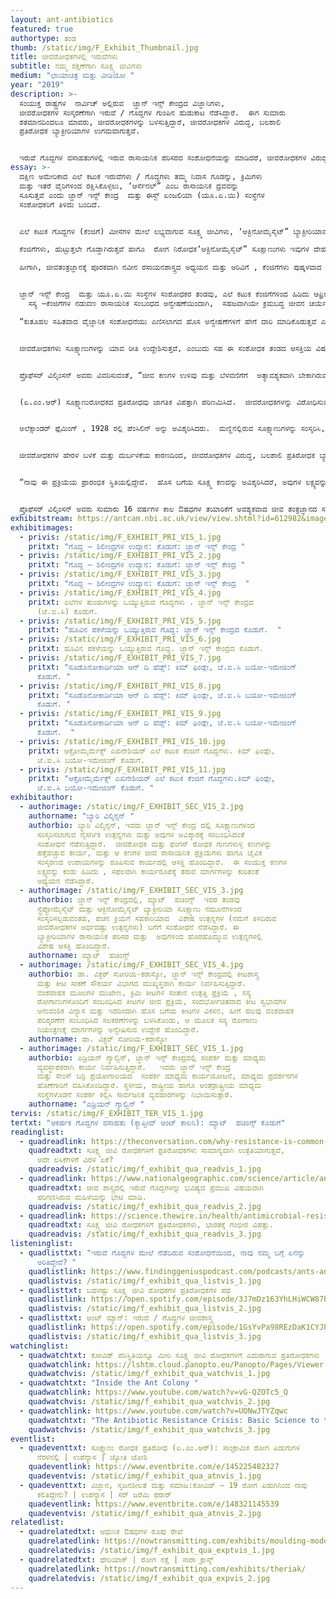 ```yaml
---
layout: ant-antibiotics
featured: true
authortype: ತಂಡ
thumb: /static/img/F_Exhibit_Thumbnail.jpg
title: ಜೀವರೋಧಕಗಳಲ್ಲಿ ಇರುವೆಗಳು
subtitle: ನಮ್ಮ ರಕ್ಷಣೆಗಾಗಿ ಸೂಕ್ಷ್ಮ ಜೀವಿಗಳು
medium: "ಛಾಯಾಚಿತ್ರ ಮತ್ತು ವೀಡಿಯೋ "
year: "2019"
description: >-
  ಸಂಯುಕ್ತ ರಾಷ್ಟ್ರಗಳ  ನಾರ್ವಿಚ್‌ ಅಲ್ಲಿರುವ  ಜ್ಹಾನ್‌ ಇನ್ಸ್ ಕೇಂದ್ರದ ವಿಜ್ಞಾನಿಗಳು,
  ಜೀವರೋಧಕಗಳ ಸಂಸ್ಕರಣೆಗಾಗಿ ಇರುವೆ / ಗೊದ್ದಗಳ ಗುಂಪಿನ ಹುಡುಕಾಟ ನೆಡೆಸಿದ್ದಾರೆ.  ಈಗ ಸುಮಾರು
  ಶತಮಾನದಿಂದಲೂ ಮಾವರು, ಜೀವರೋಧಕಗಳನ್ನು ಬಳಸುತ್ತಿದ್ದಾರೆ, ಜೀವರೋಧಕಗಳ ವಿರುದ್ಧ, ಬಲಶಾಲಿ
  ಪ್ರತಿರೋಧಕ ಬ್ಯಾಕ್ಟೀರಿಯಾಗಳ ಉಗಮವಾಗುತ್ತವೆ.


  ಇರುವೆ ಗೊದ್ದಗಳ ವಸಾಹತುಗಳಲ್ಲಿ ಇರುವ ರಾಸಾಯನಿಕ ಪರಿಸರದ ಸಂಶೋಧನೆಯನ್ನು ಮಾಡಿದರೆ, ಜೀವರೋಧಕಗಳ ವಿರುದ್ಧ, ಉತ್ಪತ್ತಿಯಾಗುವ ಬಲಶಾಲಿ ಪ್ರತಿರೋಧಕವನ್ನು ಗೆಲ್ಲಲು ಸಾಧ್ಯವಾಗ ಬಹುದು ಎಂಬ ಅನಿಸಿಕೆ ಇದೆ.  ಈ ಕ್ಷೇತ್ರದಲ್ಲಿ, ಜ್ಹಾನ್‌ ಇನ್ಸ್ ಕೇಂದ್ರದ ವಿಜ್ಞಾನಿಗಳಾದ ಪ್ರೊಫೆಸರ್‌ ಬ್ಯಾರಿ ವಿಲ್ಕಿಂಸನ್, ಪ್ರೊಫೆಸರ್‌ ಮ್ಯಾಟ್‌  ಹಚಿಂಗ್ಸ್‌ ಮತ್ತು ಡಾ. ವಿಕ್ಟರ್‌ ಸೋರಿಯ ಕರಾಸ್ಕೋ ಅವರ ಅದ್ಯಯನವನ್ನು ಕುರಿತಂತೆ ಆಂಡ್ರಿಯಾನ್‌ ಗ್ಯಾಲ್ವಿನ್, ಅವರು, ಬರೆದಿರುವ ಪ್ರಬಂಧವು ಸಹ ಈ ಪ್ರದರ್ಶಿಕೆಯೊಂದಿಗೆ ಪ್ರಸ್ತುತವಾಗಿದೆ.
essay: >-
  ದಕ್ಷಿಣ ಅಮೇರಿಕಾದ ಎಲೆ ಕಟುಕ ಇರುವೆಗಳು / ಗೊದ್ದಗಳು ತಮ್ಮ ನಿವಾಸ ಗೂಡನ್ನು, ಕ್ರಿಮಿಗಳು
  ಮತ್ತು ಇತರೆ ವೈರಿಗಳಿಂದ ರಕ್ಷಿಸಿಕೊಳ್ಳಲು, ʼಆರ್ಸೆನಲ್”‌ ಎಂಬ ರಾಸಾಯನಿಕ ದ್ರವವನ್ನು
  ಸೂಸುತ್ತವೆ ಎಂದು ಜ್ಹಾನ್‌ ಇನ್ಸ್ ಕೇಂದ್ರ  ಮತ್ತು ಈಸ್ಟ್‌ ಏಂಜಲಿಯಾ (ಯೂ.ಏ.ಯಿ) ಸಂಸ್ಥೆಗಳ
  ಸಂಶೋಧಕರಿಗೆ ತಿಳಿದು ಬಂದಿದೆ.


  ಎಲೆ ಕಟುಕ ಗೊದ್ದಗಳ (ಕೆಂಜಿಗೆ) ಮೀಸೆಗಳ ಮೇಲೆ ಲಭ್ಯವಾಗುವ ಸೂಕ್ಷ್ಮ ಜೀವಿಗಳು, ʼಆಕ್ಟಿನೋಮೈಸೈಟ್”‌ ಬ್ಯಾಕ್ಟೀರಿಯಾವನ್ನು ಹೇರಳವಾಗಿ ಹೊಂದಿರುತ್ತವೆ.  ಈ ಸೂಕ್ಷ್ಮಜೀವಿಗಳು ವಿವಿಧ ಬಗೆಯ ನೈಸರ್ಗಿಕ ಜೀವರೋಧಕ ಉತ್ಪನ್ನಗಳನ್ನು ಹೊರಹೊಮ್ಮಿಸುತ್ತವೆ.  ಇವುಗಳಲ್ಲಿರುವ ಹಲವು ಜೀವ ರೋಧಕಗಳನ್ನು ಔಷಧ ತಯಾರಿಕೆಗೆ ಬಳಸಲಾಗುತ್ತದೆ.  

  ಕೆಂಜಿಗೆಗಳು, ಹುಟ್ಟುತ್ತಲೇ ಗೊಡ್ಡಾಗಿರುತ್ತವೆ ಹಾಗೂ  ರೋಗ ನಿರೋಧಕʼಆಕ್ಟಿನೋಮೈಸೈಟ್”‌ ಸೂಕ್ಷಾಣುಗಳು ಇವುಗಳ ದೇಹವನ್ನು ಆವರಿಸಿಕೊಳ್ಳುತ್ತವೆ.  ಬೇರೆ ವಿಧದ ಸೋಂಕಿನ  ಸೂಕ್ಷ್ಮಾಣುಗಳು, ಈ ಕೆಂಜಿಗೆಗಳ ಮೀಸೆಯ ಮೇಲಿರುವ ಸೂಕ್ಷ್ಮಾಣುಗಳನ್ನು ಎದುರಿಸಿ, ತಮ್ಮ ಅಧಿಪತ್ಯ ಸಾಧಿಸಲು, ಅವಕ್ಕಿಂತ ಹೆಚ್ಚು ಬಲಶಾಲಿಯಾದ ಪ್ರತಿರೋಧಕ ದ್ರವ ಹೊಂದಿರ ಬೇಕಾಗುತ್ತದೆ.  

  ಹೀಗಾಗಿ, ಜೀವತಂತ್ರಜ್ಞಾನಕ್ಕೆ ಪೂರಕವಾಗಿ ನವೀನ ರಸಾಯನಶಾಸ್ತ್ರದ ಅಧ್ಯಯನ ಮತ್ತು ಅರಿವಿಗೆ , ಕೆಂಜಿಗೆಗಳು ಪುಷ್ಕಳವಾದ ಸೂಕ್ಷ್ಮ ಜೀವ ಪರಿಸರದ ಮೂಲವಾಗಿ ಪರಿಣಮಿಸಿವೆ.   


  ಜ್ಹಾನ್‌ ಇನ್ಸ್ ಕೇಂದ್ರ  ಮತ್ತು ಯೂ.ಏ.ಯಿ ಸಂಸ್ಥೆಗಳ ಸಂಶೋಧಕರ ತಂಡವು, ಎಲೆ ಕಟುಕ ಕೆಂಜಿಗೆಗಳಿಂದ ಹಿಡಿದು ಆಫ್ರಿಕಾದ ಟೆಟ್ರಾಪೊನೇರಾ ವನ್ನು ಒಳಗೊಂಡಂತೆ ಇರುವೆ / ಗೊದ್ದಗಳ ವಿವಿಧ ತಳಿಗಳಲ್ಲಿ ಕಂಡು ಬರುವ  ಸುಮಾರು 400 ಕ್ಕೂ ಹೆಚ್ಚು ಬಗೆಯ ಆಕ್ಟಿನೋಮೈಸೈಟ್‌ ವಂಶವಾಹಕ ಎಲೆಗಳ ಸಂಕಲನ ಮಾಡಿದ್ದಾರೆ.  ಸಂಶೋಧಕರು, ಇಂತಹ 100 ಕ್ಕೂ ಹೆಚ್ಚು ಅಣುವಂಶೀಯ ಎಲೆಗಳನ್ನು ಸಂವರ್ಧನಗೊಳಿಸಿ, ಹೊಸ ಬಗೆಯ ಸೂಕ್ಷ್ಮಾಣುರೋಧಕ ಕಣಗಳ ಹಡುಕಾಟ ನೆಡೆಸಿದ್ದಾರೆ.  ಹೊಸ ಬಗೆಯ ಉಪಕರಣಗಳನ್ನು ಬಳಸಿಕೊಂಡು, ಈ ಸೂಕ್ಷ್ಮ ಕಣಗಳ ಜೈವಿಕ ಸಂಸ್ಕರಣೆಗೆ ಕಾರಣವಾಗಿರುವ ವಂಶವಾಹಕಗಳ ಗುಂಪನ್ನು ಸುಲಭವಾಗಿ ಕಂಡು ಹಿಡಿಯಲಾಗುತ್ತದೆ.  
    ಸಸ್ಯ –ಕೆಂಜಿಗೆಗಳ ನಡುವಣ ರಾಸಾಯನಿಕ ಸಂಬಂಧದ ಅನ್ವೇಷಣೆಯಿಂದಾಗಿ,  ಸಹಜವಾಗಿಯೇ ಕ್ರಮಬದ್ಧ ಜೀವನ ಚರ್ಯೆ ಉಳ್ಳ ಕೆಂಜಿಗೆ ಗೊದ್ದಗಳು ತಮ್ಮ ವಸಾಹತು ತಾಣಗಳನ್ನು ತೊರೆಯುವ ಪ್ರಕ್ರಿಯೆಯು ಬೆಳಕಿಗೆ ಬಂದಿದೆ.  2018ರಲ್ಲಿ ಪ್ರಕಾಶಿತಗೊಂಡಿರುವ ಸಂಶೋಧನಾ ಪತ್ರದ ಪ್ರಕಾರ, ಎಲೆ ಕಟುಕ ಕೆಂಜಿಗೆಗಳ ಜೊತೆಗೆ ಸುಮಾರು 50 ದಶ ಲಕ್ಷ ವರ್ಷಗಳಿಂದ  ʼಎಸ್ಕೋವೋಪ್ಸಿಸ್‌ʼಎಂಬ ಸಹಚರ ಫಂಗಸ್(ಶಿಲೀಂದ್ರ)‌, ವಿಕಸನಗೊಂಡಿವೆ.  ಈ  ಪರಜೀವಿಗಳು, ವತ್ತಡದ ಪರಿಸ್ಥಿತಿಗಳಲ್ಲಿ, ಕೆಂಜಿಗೆಗಳ ನೆಡವಳಿಕೆಯನ್ನು ಹೋಲುವ ಸ್ವಭಾವ ಪರಿವರ್ತಕ ರಾಸಾಯನಿಕಗಳನ್ನು ಸ್ರವಿಸಿ ಇಡೀ ಕೆಂಜಿಗೆಗಳ ವಸಾಹತ್ತಿನ ಮೇಲೆ ಅಸ್ಥಿತ್ವ ಸಾಧಿಸುತ್ತವೆ.  ಪರಿಣಾಮ ಸ್ವರೂಪವಾಗಿ, ಕೆಂಜಿಗೆ ಗೊದ್ದಗಳು ತಮ್ಮ ಗೂಡನ್ನು ಬರಿದು ಮಾಡಿ ತೊರೆಯುತ್ತವೆ.    

  “ಕುತೂಹಲ ಸಹಿತವಾದ ವೈಜ್ಞಾನಿಕ ಸಂಶೋಧನೆಯು ಎಣಿಸಲಾಗದ ಹೊಸ ಅನ್ವೇಷಣೆಗಳಿಗೆ ಹೇಗೆ ದಾರಿ ಮಾಡಿಕೊಡುತ್ತವೆ ಎಂಬುದಕ್ಕೆ ಇದು ಒಳ್ಳೆಯ ಉದಾಹರಣೆ” ಎಂದು ಪ್ರೊಫೆಸರ್‌ ವಿಲ್ಕಿಂಸನ್‌ ಅಭಿಪ್ರಾಯ ಪಟ್ಟಿದ್ದಾರೆ.  “ನಾವು ರಾಸಾಯನಿಕ ಪರಿಸರ ವಿಜ್ಞಾನವನ್ನು ಅರಿಯುವ ಸಲುವಾಗಿ , ಈ ಇಡೀ ಕೆಂಜಿಗೆ ಗೂಡಿನ ವ್ಯವಸ್ಥೆಯಲ್ಲಿ ಆಸಕ್ತಿ ತೋರಿದ್ದೆವು, ಜೀವರೋಧಕಗಳ ಅಧ್ಯನ ಮಾಡಲು ಹೋಗಿರಲಿಲ್ಲ.  ಈಗಲೂ ನಾವು ಕಂಡುಹಿಡಿದಿರುವ ರಾಸಾಯನಿಕಗಳ ವಾಣಿಜ್ಯ ಮೂಲ್ಯ ಎಷ್ಟು ಎಂಬ ಅರಿವು ನಮಗೆ ಇಲ್ಲ.  ಆದರೆ ಈ ರಾಸಾಯನಿಕಗಳ ಸಹಾಯದಿಂದ ಕೆಂಜಿಗೆ ಗೊದ್ದಗಳನ್ನು ಹೇಗೆ ನಿಯಂತ್ರಿಸ ಬಹುದು ಎಂಬ ಮಾಹಿತಿ ದೊರಕ ಬಹುದು .  ನಾವು ಗೊದ್ದ / ಇರುವೆಗಳ ಸೂಕ್ಷ್ಮ ಜೀವ ಪರಿಸರದ ಸಂಶೋಧನೆಯನ್ನು ಮುಂದುವರೆಸುತ್ತೇವೆ, ಹಾಗೆಯೇ ಸಸ್ಯಗಳ ಬೇರುಗಳು ಮತ್ತು ಸಸ್ಯ ಅಂತರ್ಜೀವಿಗಳ ಅಧ್ಯಯನವನ್ನು ಸಹ ಮಾಡುವೆವು” ಎಂದು ಹೇಳುತ್ತಾರೆ. 


  ಜೀವರೋಧಕಗಳು ಸೂಕ್ಷ್ಮಾಣುಗಳನ್ನು ಯಾವ ರೀತಿ ಉದ್ದೇಶಿಸುತ್ತವೆ, ಎಂಬುದು ಸಹ ಈ ಸಂಶೋಧಕ ತಂಡದ ಆಸಕ್ತಿಯ ವಿಷಯವಾಗಿದೆ.  ಪೆಸಿಲಿನ್‌ ಸಮೂಹಕ್ಕೆ ಸೇರಿದ ಜೀವರೋಧಕಗಳು ಬ್ಯಾಕ್ಟೀರಿಯಾ ಸೂಕ್ಷ್ಮಾಣುಗಳ ಕೋಶ ಪೊರೆಯನ್ನು ಹೊಕ್ಕಿ ನಾಶ ಮಾಡುತ್ತವೆ.  ʼಏಜಿತ್ರೋಮೈಸಿನ್‌ʼ ಎಂಬ ಮತ್ತೊಂದು ಜೀವರೋಧಕವು ಬ್ಯಾಕ್ಟೀರಿಯಾ ಜೀವ ಕಣಗಳು ಪ್ರೋಟೀನ್ನ ಸಂಸ್ಕರಣವನ್ನು ಮಾಡದಂತೆ ತಡೆಯುತ್ತವೆ.  


  ಪ್ರೊಫೆಸರ್‌ ವಿಲ್ಕಿಂಸನ್‌ ಅವರು ವಿವರಿಸುವಂತೆ, “ಜೀವ ಕಣಗಳ ಉಳಿವು ಮತ್ತು ಬೆಳವಣಿಗೆಗೆ  ಅತ್ಯಾವಶ್ಯಕವಾಗಿ ಬೇಕಾಗಿರುವ ಎನ್ಸೈಮ್‌, ರಿಸೆಪ್ಟರ್‌ ಅಂತಹ ಯಾವುದೇ ರಾಸಾಯನಿಕವನ್ನು ನಾಶ ಮಾಡಿದರೂ ಸಹ ಅವುಗಳ ಬೆಳವಣಿಗೆ ಕುಂದುತ್ತದೆ, ಅವು ಅಳಿಯುತ್ತವೆ.  ಸೂಕ್ಷ್ಮಾಣು ರೋಧಕ ಪ್ರತಿರೋಧದ ವಿರುದ್ಧ ಹೋರಾಡಲು, ಹೊಸ ಲಕ್ಷ್ಯಗಳನ್ನು  ಹುಡುಕುವುದು ಸಹ ಹೊಸ ಬಗೆಯ ಜೀವ ರೋಧಕಗಳನ್ನು ಸಂಸ್ಕರಿಸುವಷ್ಟೇ ಮುಖ್ಯವಾದುದು. ಹೊಸ ಕಣಗಳ ಸಂಸ್ಕರಣದಲ್ಲಿ,  ನೈಸರ್ಗಿಕ ಲಕ್ಷ್ಯಗಳ ಸ್ವಭಾವದ ಅರಿವು, ಬಹು ಪ್ರಮುಖ ಪಾತ್ರ ವಹಿಸುತ್ತವೆ”.   


  (ಏ.ಎಂ.ಆರ್)‌ ಸೂಕ್ಷ್ಮಾಣುರೋಧಕದ ಪ್ರತಿರೋಧವು ಜಾಗತಿಕ ವಿಪತ್ತಾಗಿ ಪರಿಣಮಿಸಿದೆ.  ಜೀವರೋಧಕಗಳನ್ನು ವಿರೋಧಿಸುವ ಸೂಪರ್ಬಗ್‌ ಗಳು ಅಸ್ಥಿತ್ವಕ್ಕೆ ಬಂದಿವೆ. 


  ಅಲೆಕ್ಸಾಂಡರ್‌ ಫ್ಲೆಮಿಂಗ್‌ , 1928 ರಲ್ಲಿ ಪೆಂಸಿಲಿನ್‌ ಅನ್ನು ಅವಿಶ್ಕರಿಸಿದರು.  ಮಣ್ಣಿನಲ್ಲಿರುವ ಸೂಕ್ಷ್ಮಾಣುಗಳನ್ನು ಸಂಸ್ಕರಿಸಿ, ಈ ಹೊಸ ಬಗೆಯ ಔಷಧವನ್ನು ತಯಾರಿಸಲಾಗಿತ್ತು.  1900ರ ಶತಮಾನದಲ್ಲಿ ಬ್ಯಾಕ್ಟೀರಿಯಾ ಸೂಕ್ಷ್ಮಾಣುಗಳಿಂದ ಉಂಟಾಗುತ್ತಿದ್ದ ಸೋಂಕುಗಳಿಂದಾಗಿ ಹಲವರು ಸಾಯುತ್ತಿದ್ದರು.  ಈ ಅವಿಶ್ಕಾರದಿಂದಾಗಿ, ಬ್ಯಾಕ್ಟೀರಿಯಾ ಸೂಕ್ಷ್ಮಾಣುಗಳಿಂದ ಉಂಟಾಗುತ್ತಿದ್ದ ಬಹುತೇಕ ಸೋಂಕುಗಳಿಗೆ 1960 ರ ಹೊತ್ತಿಗೆ, ತ್ವರಿತ ಗತಿಯಲ್ಲಿ ಕಡಿಮೆ ಬೆಲೆಯಲ್ಲಿ ಚಿಕಿತ್ಸೆ ನೀಡ ಬಹುದಾಯಿತು. 


  ಜೀವರೋಧಕಗಳ ಹೇರಳ ಬಳಕೆ ಮತ್ತು ದುರ್ಬಳಕೆಯ ಕಾರಣದಿಂದ, ಜೀವರೋಧಕಗಳ ವಿರುದ್ಧ, ಬಲಶಾಲಿ ಪ್ರತಿರೋಧಕ ಬ್ಯಾಕ್ಟೀರಿಯಾಗಳ ಉಗಮವಾಗಿ, 2050ರ ಹೊತ್ತಿಗೆ,  ಬ್ಯಾಕ್ಟೀರಿಯಾ ಸೂಕ್ಷ್ಮಾಣುಗಳಿಂದ ಉಂಟಾಗುವ ಸೋಂಕುಗಳು, ಬಹುಶಃ ಕ್ಯಾನ್ಸರ್‌ ಪೀಡಿತರ ಸಂಖ್ಯೆಗಳನ್ನೂ ಹಿಂದೆಹಾಕಿ, ಮುಂದುವರೆಯ ಬಹುದು, ಅತಿ ಹೆಚ್ಚು ಮರಣಕಾರಕವಾಗಿ ಪರಿಣಮಿಸ ಬಹುದು ಎಂದು ಅಂದಾಜು ಮಾಡಲಾಗಿದೆ.  ಆದ್ದರಿಂದ, ಜ್ಹಾನ್‌ ಇನ್ಸ್ ಕೇಂದ್ರ  ಮತ್ತು ಯೂ.ಏ.ಯಿ ಸಂಸ್ಥೆಗಳ ಸಂಶೋಧನೆಗಳ ಮೂಲಭೂತ ಕಾರ್ಯವು ಜಾಗತಿಕ ಆರೋಗ್ಯ ಸ್ಪರ್ಧೆಯಲ್ಲಿ ಯಾವ ಹಂತ ತಲುಪುತ್ತದೆ ?   


  “ನಾವು ಈ ಪ್ರಕ್ರಿಯೆಯ ಪ್ರಾರಂಭಿಕ ಸ್ಥಿತಿಯಲ್ಲಿದ್ದೇವೆ.  ಹೊಸ ಬಗೆಯ ಸೂಕ್ಷ್ಮ ಕಣವನ್ನು ಅವಿಶ್ಕರಿಸಿದರೆ, ಅವುಗಳ ಲಕ್ಷ್ಯವನ್ನು ಕಂಡು ಹಿಡಿಯ ಬೇಕು, ಹಾಗೆಯೇ ಚಿಕಿತ್ಸೆಗೆ ಅವು ಯೋಗ್ಯವೇ ಎಂದು ಅರಿಯ ಬೇಕು.  ಲಕ್ಷ್ಯವನ್ನು ಪತ್ತೆ ಮಾಡಿದ ನಂತರ, ಅವುಗಳನ್ನು ತಡೆಯ ಬಲ್ಲ ಕಣಗಳನ್ನು ಸಂಸ್ಕರಿಸ ಬೇಕು.  ಹೀಗೆ ಚಿಕಿತ್ಸೆಗೆ ಅನುಕೂಲಕರವಾದ ಔಷಧವನ್ನು ಸಂಸ್ಕರಿಸಲು 10-15  ವರ್ಷವಾದರೂ ಹಿಡಿದು ಬಿಡುತ್ತದೆ” ಎಂದು ಪ್ರೊಫೆಸರ್‌ ವಿಲ್ಕಿಂಸನ್‌ ಅಭಿಪ್ರಾಯ ಪಟ್ಟಿದ್ದಾರೆ 


  ಪ್ರೊಫೆಸರ್‌ ವಿಲ್ಕಿಂಸನ್ ಅವರು ಸುಮಾರು 16 ವರ್ಷಗಳ ಕಾಲ ಔಷಧಗಳ ತಯಾರಿಕೆಗೆ ಅವಶ್ಯಕವಾದ ಜೀವ ತಂತ್ರಜ್ಞಾನದ ಸಂಶೋಧನೆಯಲ್ಲಿ ತೊಡಗಿದ್ದರು.  ನಂತರ ಜ್ಹಾನ್‌ ಇನ್ಸ್ ಕೇಂದ್ರ ದಲ್ಲಿ ಸೇವೆ ಸಲ್ಲಿಸುತ್ತಿದ್ದಾರೆ.  “ಶೈಕ್ಷಣಿಕ ರಂಗಕ್ಕೆ ಮರಳಲು ಮುಖ್ಯ ಕಾರಣ ವೆಂದರೆ, ನಾನು ಯಾವುದೇ ಅಂತಿಮ ಉತ್ಪಾದನೆಯ ಬಗ್ಗೆ ಚಿಂತಿಸಲು ಇಚ್ಛಿಸುವುದಿಲ್ಲ.  ಔಷಧ ಉದ್ಯೋಗದಲ್ಲಿ , ಚಿಕಿತ್ಸೆಗೆ ಅನುಕೂಲಕರ ಔಷಧಿಯ ಉತ್ಪಾದನೆಯಿಂದ ಲಭ್ಯವಾಗುವ, ಹಣಕ್ಕೆ ಪ್ರಾಧಾನ್ಯತೆ ನೀಡಲಾಗುತ್ತದೆ.  ಕುತೂಹಲಕಾರಿಯಾದ ವಿಜ್ಞಾನದ ಸಂಶೋಧನೆಗಳನ್ನು, ಅದರಿಂದ ಹೊರ ಹೊಮ್ಮುವ ಹೊಸ ಅವಿಶ್ಕಾರ ಮತ್ತು ಜ್ಞಾನವನ್ನು ಬದಿಗೊತ್ತ ಬೇಕಾಗುತ್ತದೆ.  ಇಲ್ಲಿ ವೈಜ್ಞಾನಿಕ ಕುತೂಹಲ, ಸೂಕ್ಷ್ಮ ಕಣಗಳಿಗೆ ಕಾರಣವಾದ ಸೂಕ್ಷ್ಮಾಣುಗಳನ್ನು ಅರಿಯ ಬಹುದು” ಎಂದು ಪ್ರೊಫೆಸರ್‌ ವಿಲ್ಕಿಂಸನ್‌ ಅಭಿಪ್ರಾಯ ಪಟ್ಟಿದ್ದಾರೆ. 
exhibitstream: https://antcam.nbi.ac.uk/view/view.shtml?id=612982&imagepath=%2Fmjpg%2Fvideo.mjpg%3Fcamera%3D1&size=1
exhibitimages:
  - privis: /static/img/F_EXHIBIT_PRI_VIS_1.jpg
    pritxt: "ಗೊದ್ದ – ಶಿಲೀಂದ್ರಗಳ ಉದ್ಯಾನ: ಕೊಡುಗೆ: ಜ್ಹಾನ್‌ ಇನ್ಸ್‌ ಕೇಂದ್ರ "
  - privis: /static/img/F_EXHIBIT_PRI_VIS_2.jpg
    pritxt: "ಗೊದ್ದ – ಶಿಲೀಂದ್ರಗಳ ಉದ್ಯಾನ: ಕೊಡುಗೆ: ಜ್ಹಾನ್‌ ಇನ್ಸ್‌ ಕೇಂದ್ರ "
  - privis: /static/img/F_EXHIBIT_PRI_VIS_3.jpg
    pritxt: "ಗೊದ್ದ – ಶಿಲೀಂದ್ರಗಳ ಉದ್ಯಾನ: ಕೊಡುಗೆ: ಜ್ಹಾನ್‌ ಇನ್ಸ್‌ ಕೇಂದ್ರ  "
  - privis: /static/img/F_EXHIBIT_PRI_VIS_4.jpg
    pritxt: ಎಲೆಗಳ ತುಂಡುಗಳನ್ನು ಒಯ್ಯುತ್ತಿರುವ ಗೊದ್ದಗಳು . ಜ್ಹಾನ್‌ ಇನ್ಸ್‌ ಕೇಂದ್ರದ
      (ಜೆ.ಐ.ಸಿ) ಕೊಡುಗೆ.
  - privis: /static/img/F_EXHIBIT_PRI_VIS_5.jpg
    pritxt: "ಹೂವಿನ ಪಕಳೆಯನ್ನು ಒಯ್ಯುತ್ತಿರುವ ಗೊದ್ದ: ಜ್ಹಾನ್‌ ಇನ್ಸ್‌ ಕೇಂದ್ರದ ಕೊಡುಗೆ.  "
  - privis: /static/img/F_EXHIBIT_PRI_VIS_6.jpg
    pritxt: ಹೂವಿನ ಪಕಳೆಯನ್ನು ಒಯ್ಯುತ್ತಿರುವ ಗೊದ್ದ. ಜ್ಹಾನ್‌ ಇನ್ಸ್‌ ಕೇಂದ್ರದ ಕೊಡುಗೆ.
  - privis: /static/img/F_EXHIBIT_PRI_VIS_7.jpg
    pritxt: "ಸೂಡೊನೋಕಾರ್ಡಿಯಾ ಆನ್‌ ದಿ ಹೆಡ್ಸ್:‌ ಕಿಮ್‌ ಫಿಂಡ್ಲೇ, ಜೆ.ಐ.ಸಿ ಬಯೋ-ಇಮೇಜಿಂಗ್‌
      ಕೊಡುಗೆ. "
  - privis: /static/img/F_EXHIBIT_PRI_VIS_8.jpg
    pritxt: "ಸೂಡೊನೋಕಾರ್ಡಿಯಾ ಆನ್‌ ದಿ ಹೆಡ್ಸ್:‌ ಕಿಮ್‌ ಫಿಂಡ್ಲೇ, ಜೆ.ಐ.ಸಿ ಬಯೋ-ಇಮೇಜಿಂಗ್‌
      ಕೊಡುಗೆ. "
  - privis: /static/img/F_EXHIBIT_PRI_VIS_9.jpg
    pritxt: "ಸೂಡೊನೋಕಾರ್ಡಿಯಾ ಆನ್‌ ದಿ ಹೆಡ್ಸ್:‌ ಕಿಮ್‌ ಫಿಂಡ್ಲೇ, ಜೆ.ಐ.ಸಿ ಬಯೋ-ಇಮೇಜಿಂಗ್‌
      ಕೊಡುಗೆ.  "
  - privis: /static/img/F_EXHIBIT_PRI_VIS_10.jpg
    pritxt: ಆಕ್ರೋಮೈರ್ಮೆಕ್ಸ್‌ ಎಖಿನೇಶಿಯರ್‌ ಎಲೆ ಕಟುಕ ಕೆಂಜಿಗೆ ಗೊದ್ದಗಳು. ಕಿಮ್‌ ಫಿಂಡ್ಲೇ,
      ಜೆ.ಐ.ಸಿ ಬಯೋ-ಇಮೇಜಿಂಗ್‌ ಕೊಡುಗೆ.
  - privis: /static/img/F_EXHIBIT_PRI_VIS_11.jpg
    pritxt: "ಆಕ್ರೋಮೈರ್ಮೆಕ್ಸ್‌ ಎಖಿನೇಶಿಯರ್‌ ಎಲೆ ಕಟುಕ ಕೆಂಜಿಗೆ ಗೊದ್ದಗಳು.ಕಿಮ್‌ ಫಿಂಡ್ಲೇ,
      ಜೆ.ಐ.ಸಿ ಬಯೋ-ಇಮೇಜಿಂಗ್‌ ಕೊಡುಗೆ. "
exhibitauthor:
  - authorimage: /static/img/F_EXHIBIT_SEC_VIS_2.jpg
    authorname: "ಬ್ಯಾರಿ ವಿಲ್ಕಿನ್ಸನ್‌ "
    authorbio: ಬ್ಯಾರಿ ವಿಲ್ಕಿನ್ಸನ್, ಇವರು ಜ್ಹಾನ್‌ ಇನ್ಸ್ ಕೇಂದ್ರ ದಲ್ಲಿ ಸೂಕ್ಷ್ಮಾಣುಗಳಿಂದ
      ಸಂಸ್ಕರಿಸಲಾಗುವ ನೈಸರ್ಗಿಕ ಉತ್ಪನ್ನಗಳು ಮತ್ತು ಅವುಗಳ ಅವಿಶ್ಕಾರಕ್ಕೆ ಸಂಬಂಧಿಸಿದಂತೆ
      ಸಂಶೋಧನೆ ನೆಡೆಸುತ್ತಿದ್ದಾರೆ.  ಜೀವರೋಧಕ ಮತ್ತು ಫಂಗಸ್ ರೋಧಕ ಗುಣಗಳುಳ್ಳ ಕಣಗಳನ್ನು
      ಪತ್ತೆಹಚ್ಚುವ ಕಾರ್ಯ, ಮತ್ತು ಆ ಕಣಗಳ ಜೀವ ರಾಸಾಯನಿಕ ಪ್ರಕ್ರಿಯೆಗಳು ಹಾಗೂ ಜೈವಿಕ
      ಸಂಸ್ಕರಣದ ಉಪಾಯಗಳನ್ನು ರೂಪಿಸುವ ಕಾರ್ಯದಲ್ಲಿ ಆಸಕ್ತಿ ಹೊಂದಿದ್ದಾರೆ.  ಈ ಸಂಯುಕ್ತ ಕಣಗಳ
      ಲಕ್ಷ್ಯವನ್ನು ಕಂಡು ಹಿಡಿದು , ಸಫಲವಾಗಿ ಕಾರ್ಯರೂಪಕ್ಕೆ ತರುವ ಮಾರ್ಗಗಳನ್ನು ಕುರಿತಂತೆ
      ಅಧ್ಯಯನ ನೆಡೆಸಿದ್ದಾರೆ.
  - authorimage: /static/img/F_EXHIBIT_SEC_VIS_3.jpg
    authorbio: ಜ್ಹಾನ್‌ ಇನ್ಸ್ ಕೇಂದ್ರದಲ್ಲಿ, ಮ್ಯಾಟ್‌  ಹಚಿಂಗ್ಸ್‌  ಇವರ ತಂಡವು
      ಸ್ಟ್ರೆಪ್ಟೋಮೈಸೈಟ್‌ ಮತ್ತು ಆಕ್ಟಿನೋಮೈಸೈಟ್‌ ಬ್ಯಾಕ್ಟೀರಿಯಾ ಸೂಕ್ಷ್ಮಾಣು ನಮೂನೆಗಳಿಂದ
      ಸಂಸ್ಕರಿಸಲ್ಪಡುವಂತಹ, ಪಚನ ಕ್ರಿಯೆಗೆ ಸಹಕಾರಿಯಾದ  ವಿಶೇಷ ಉತ್ಪನ್ನಗಳ (ನಮಗೆ ತಿಳಿದಿರುವ
      ಜೀವರೋಧಕಗಳ ಅರ್ಧದಷ್ಟು ಉತ್ಪನ್ನಗಳು) ಬಗೆಗೆ ಸಂಶೋಧನೆ ನೆಡೆಸಿದ್ದಾರೆ. ಈ
      ಬ್ಯಾಕ್ಟೀರಿಯಾಗಳ ರಾಸಾಯನಿಕ ಪರಿಸರ ಮತ್ತು  ಅವುಗಳಿಂದ ಹೊರಹೊಮ್ಮುವ ಉತ್ಪನ್ನಗಳಲ್ಲಿ
      ವಿಶೇಷ ಆಸಕ್ತಿ ಹೊಂದಿದ್ದಾರೆ.
    authorname: ಮ್ಯಾಟ್‌  ಹಚಿಂಗ್ಸ್‌
  - authorimage: /static/img/F_EXHIBIT_SEC_VIS_4.jpg
    authorbio: ಡಾ. ವಿಕ್ಟರ್‌ ಸೋರಿಯ-ಕರಾಸ್ಕೋ, ಜ್ಹಾನ್‌ ಇನ್ಸ್ ಕೇಂದ್ರದಲ್ಲಿ ಕೀಟಶಾಸ್ತ್ರ
      ಮತ್ತು ಕೀಟ ಸಾಕಣೆ ಸೌಕರ್ಯ ವಿಭಾಗದ ಮುಖ್ಯಸ್ಥರಾಗಿ ಕಾರ್ಯ ನಿರ್ವಹಿಸುತ್ತಿದ್ದಾರೆ. 
      ವಂಶವಾಹಕ ಮೂಲಗಳ ಮುಖೇಣ, ಕ್ರಿಮಿ ಕೀಟಗಳ ಸಂತಾನ ಉತ್ಪತ್ತಿ ಪ್ರಕ್ರಿಯೆ , ಸಸ್ಯ
      ರೋಗಾಣುಗಳೊಂದಿಗೆ ಸಂಬಂಧಿಸಿದ ಕೀಟಗಳ ಜೀವ ಪ್ರಕ್ರಿಯೆ, ಸಂದರ್ಭೋಚಿತವಾದ ಕೀಟ ಸ್ವಭಾವಗಳ
      ಅನುವಂಶಿಕ ವಿನ್ಯಾಸ ಮತ್ತು ಇದರಿಂದಾಗಿ ಹೊಸ ಬಗೆಯ ಕೀಟಗಳ ವಿಕಸನ, ಹೀಗೆ ಹಲವು ವಂಶವಾಹಕ
      ಪರಿಶ್ಕರಣೆಗೆ ಸಂಬಂಧಿಸಿದ ಸಲಕರಣೆಗಳನ್ನು ಬಳಸಿಕೊಂಡು, ಆ ಮೂಲಕ ಸಸ್ಯ ರೋಗಾಣು
      ನಿಯಂತ್ರಣಕ್ಕೆ ಮಾರ್ಗಗಳನ್ನು ಅನ್ವೇಷಿಸುವ ಉದ್ದೇಶ ಹೊಂದಿದ್ದಾರೆ.
    authorname: ಡಾ. ವಿಕ್ಟರ್‌ ಸೋರಿಯ-ಕರಾಸ್ಕೋ
  - authorimage: /static/img/F_EXHIBIT_SEC_VIS_1.jpg
    authorbio: ಎಡ್ರಿಯನ್ ಗ್ಯಾಲ್ವಿನ್, ಜ್ಹಾನ್‌ ಇನ್ಸ್ ಕೇಂದ್ರದಲ್ಲಿ ಸಂಪರ್ಕ ಮತ್ತು ಮಾಧ್ಯಮ
      ವ್ಯವಸ್ಥಾಪಕರಾಗಿ ಕಾರ್ಯ ನಿರ್ವಹಿಸುತ್ತಿದ್ದಾರೆ.  ‌ ಇವರು ಜ್ಹಾನ್‌ ಇನ್ಸ್ ಕೇಂದ್ರ
      ಮತ್ತು ಸೇಂಸ್‌ ಬರ್ರಿ ಪ್ರಯೋಗಾಲಯದ  ಸಂಪರ್ಕ ಮಾಧ್ಯಮ ಕಾರ್ಯಯೋಜನೆ, ಮಾಧ್ಯಮ ಪ್ರದರ್ಶನಗಳ
      ಹೊಣೆಗಾರಿಗೆ ವಹಿಸಿಕೊಂಡಿದ್ದಾರೆ. ಸ್ಥಳೀಯ, ರಾಷ್ಟ್ರೀಯ ಹಾಗೂ ಅಂತರ್ರಾಷ್ಟ್ರೀಯ ಮಾಧ್ಯಮ
      ಸಂಸ್ಥೆಗಳೊಡನೆ ಸಂಪರ್ಕ ಕಲ್ಪಿಸಿ ಸಾರ್ವಜನಿಕ ವ್ಯವಹಾರಗಳನ್ನು ನಿಭಾಯಿಸುತ್ತಾರೆ.
    authorname: "ಎಡ್ರಿಯನ್ ಗ್ಯಾಲ್ವಿನ್‌ "
tervis: /static/img/F_EXHIBIT_TER_VIS_1.jpg
tertxt: "ಆಕರ್ಷಕ ಗೊದ್ದಗಳ ವಸಾಹತು (ಕ್ಯಾಪ್ಟೀವ್‌ ಆಂಟ್‌ ಕಾಲನಿ): ಮ್ಯಾಟ್‌  ಹಚಿಂಗ್ಸ್‌ ಕೊಡುಗೆ"
readinglist:
  - quadreadlink: https://theconversation.com/why-resistance-is-common-in-antibiotics-but-rare-in-vaccines-152647
    quadreadtxt: ಸೂಕ್ಷ್ಮ ಜೀವಿ ರೋಧಕಗಳಿಗೆ ಪ್ರತಿರೋಧಕಗಳು ಸಾಮಾನ್ಯವಾಗಿ ಉತ್ಪತಿಯಾಗುತ್ತವೆ,
      ಅದೇ ಲಸಿಕೆಗಳಿಗೆ ವಿರಳ ಏಕೆ?
    quadreadvis: /static/img/f_exhibit_qua_readvis_1.jpg
  - quadreadlink: https://www.nationalgeographic.com/science/article/ants-evolution-corrie-moreau-women-in-biology
    quadreadtxt: ಜೀವ ಶಾಸ್ತ್ರದಲ್ಲಿ ಇರುವೆ ಗೊದ್ದಗಳನ್ನು ಭವಿಷ್ಯದ ಪ್ರಮುಖ ವಿಷಯವಾಗಿ
      ಪರಿಗಣಿಸಿರುವ ಮಹಿಳೆಯನ್ನು ಭೇಟಿ ಮಾಡಿ.
    quadreadvis: /static/img/f_exhibit_qua_readvis_2.jpg
  - quadreadlink: https://science.thewire.in/health/antimicrobial-resistance-is-a-serious-threat-to-public-health-in-india/
    quadreadtxt: ಸೂಕ್ಷ್ಮ ಜೀವಿ ರೋಧಕಗಳಿಗೆ ಪ್ರತಿರೋಧಕಗಳು, ಭಾರತಕ್ಕೆ ಗಂಭೀರ ವಿಪತ್ತು.
    quadreadvis: /static/img/f_exhibit_qua_readvis_3.jpg
listeninglist:
  - quadlisttxt: "ಇರುವೆ ಗೊದ್ದಗಳ ಮೇಲೆ ನೆಡೆದಿರುವ ಸಂಶೋಧನೆಯಿಂದ, ನಾವು ನಮ್ಮ ಬಗ್ಗೆ ಏನನ್ನು
      ಅರಿತಿದ್ದೇವೆ? "
    quadlistlink: https://www.findinggeniuspodcast.com/podcasts/ants-ants-and-more-ants-what-research-on-ants-can-teach-us-about-ourselves-and-our-future-as-a-species/
    quadlistvis: /static/img/f_exhibit_qua_listvis_1.jpg
  - quadlisttxt: ಬಹಳಷ್ಟು ಸೂಕ್ಷ್ಮ ಜೀವಿ ರೋಧಕಗಳ ಪ್ರತಿರೋಧಕಗಳ ಪಥ
    quadlistlink: https://open.spotify.com/episode/3J7mDz163YhLHiWCW87b9X
    quadlistvis: /static/img/f_exhibit_qua_listvis_2.jpg
  - quadlisttxt: ಆಂಟ್‌ ಮ್ಯಾನ್:‌ ಇರುವೆ / ಗೊದ್ದಗಳ ಜೀವಶಾಸ್ತ್ರ
    quadlistlink: https://open.spotify.com/episode/1GsYvPa98REzDaK1CYJP55
    quadlistvis: /static/img/f_exhibit_qua_listvis_3.jpg
watchinglist:
  - quadwatchtxt: ಕೋವಿಡ್‌ ಪರಿಸ್ಥಿತಿಯನ್ನೂ ಮೀರಿ ಸೂಕ್ಷ್ಮ ಜೀವಿ ರೋಧಕಗಳಿಗೆ ಎದುರಾಗುವ ಪ್ರತಿರೋಧಕಗಳು
    quadwatchlink: https://lshtm.cloud.panopto.eu/Panopto/Pages/Viewer.aspx?id=9b68d250-2c98-43f0-a642-ac3f0136480d
    quadwatchvis: /static/img/f_exhibit_qua_watchvis_1.jpg
  - quadwatchtxt: "Inside the Ant Colony "
    quadwatchlink: https://www.youtube.com/watch?v=vG-QZOTc5_Q
    quadwatchvis: /static/img/f_exhibit_qua_watchvis_2.jpg
  - quadwatchlink: https://www.youtube.com/watch?v=UONwJTYZqwc
    quadwatchtxt: "The Antibiotic Resistance Crisis: Basic Science to the Rescue"
    quadwatchvis: /static/img/f_exhibit_qua_watchvis_3.jpg
eventlist:
  - quadeventtxt: ಸೂಕ್ಷ್ಮಾಣು ರೋಧಕ ಪ್ರತಿರೋಧ (ಏ.ಎಂ.ಆರ್):‌ ಸಾಂಕ್ರಾಮಿಕ ರೋಗ ಪಿಡುಗುಗಳ
      ನೆರಳಿನಲ್ಲಿ | ಉಪನ್ಯಾಸ | ಜ್ಯೋತಿ ಜೋಶಿ
    quadeventlink: https://www.eventbrite.com/e/145225482327
    quadeventvis: /static/img/f_exhibit_qua_atnvis_1.jpg
  - quadeventtxt: ವಿಜ್ಞಾನ, ಸೃಜನಶೀಲತೆ ಮತ್ತು ಸಮಾಜ:ಕೋವಿಡ್‌ – 19 ರೋಗ ಪಿಡುಗಿನಿಂದ ನಾವು
      ಕಲಿತಿದ್ದೇನು? | ಉಪನ್ಯಾಸ | ಸರ್‌ ಜರೆಮಿ ಫರಾರ್‌
    quadeventlink: https://www.eventbrite.com/e/148321145539
    quadeventvis: /static/img/f_exhibit_qua_atnvis_2.jpg
relatedlist:
  - quadrelatedtxt: ಆಧುನಿಕ ಔಷಧಗಳ ರೂಪು ರೇಖೆ
    quadrelatedlink: https://nowtransmitting.com/exhibits/moulding-modern-medicine/
    quadrelatedvis: /static/img/f_exhibit_qua_exptvis_1.jpg
  - quadrelatedtxt: ಥೇರಿಯಾಕ್‌ | ರೋಗ ನಕ್ಷೆ | ಸಾರಾ ಕ್ರಾಸ್ಕ್
    quadrelatedlink: https://nowtransmitting.com/exhibits/theriak/
    quadrelatedvis: /static/img/f_exhibit_qua_expvis_2.jpg
---
```

